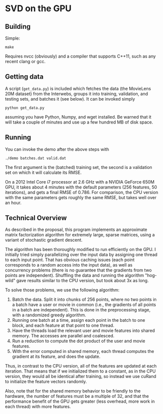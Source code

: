 SVD on the GPU
==============

Building
--------

Simple:

```
make
```

Requires nvcc (obviously) and a compiler that supports C++11, such as any recent
clang or gcc.

Getting data
------------

A script (`get_data.py`) is included which fetches the data (the MovieLens 20M
dataset) from the Interwebs, groups it into training, validation, and testing
sets, and batches it (see below).  It can be invoked simply

```
python get_data.py
```

assuming you have Python, Numpy, and wget installed.  Be warned that it will
take a couple of minutes and use up a few hundred MB of disk space.

Running
-------

You can invoke the demo after the above steps with

```
./demo batches.dat valid.dat
```

The first argument is the (batched) training set, the second is a validation set
on which it will calculate its RMSE.

On a 2012 Intel Core i7 processor at 2.6 GHz with a NVIDIA GeForce 650M GPU, it
takes about 4 minutes with the default parameters (256 features, 50 iterations),
and gets a final RMSE of 0.786.  For comparison, the CPU version with the same
parameters gets roughly the same RMSE, but takes well over an hour.

Technical Overview
------------------

As described in the proposal, this program implements an approximate matrix
factorization algorithm for extremely large, sparse matrices, using a variant of
stochastic gradient descent.

The algorithm has been thoroughly modified to run efficiently on the GPU.  I
initially tried simply parallelizing over the input data by assigning one thread
to each input point.  That has obvious caching issues (each point corresponds to
a random access into the input data), as well as concurrency problems (there is
no guarantee that the gradients from two points are independent).  Shuffling the
data and running the algorithm "hog-wild" gave results similar to the CPU
version, but took about 3x as long.

To solve those problems, we use the following algorithm:

1. Batch the data.  Split it into chunks of 256 points, where no two points
   in a batch have a user or movie in common (i.e., the gradients of all
   points in a batch are independent).  This is done in the preprocessing
   stage, with a randomized greedy algorithm.
2. Running one batch at a time, assign each point in the batch to one block,
   and each feature at that point to one thread.
3. Have the threads load the relevant user and movie features into shared
   memory.  The accesses are parallel and coalesced.
4. Run a reduction to compute the dot product of the user and movie
   features.
5. With the error computed in shared memory, each thread computes the
   gradient at its feature, and does the update.

Thus, in contrast to the CPU version, all of the features are updated at each
iteration.  That means that if we initialized them to a constant, as in the CPU
version, they would all be identical after training, so instead we use cuRand to
initialize the feature vectors randomly.

Also, note that for the shared memory behavior to be friendly to the hardware,
the number of features must be a multiple of 32, and that the performance
benefit of the GPU gets greater (less overhead, more work in each thread) with
more features.
